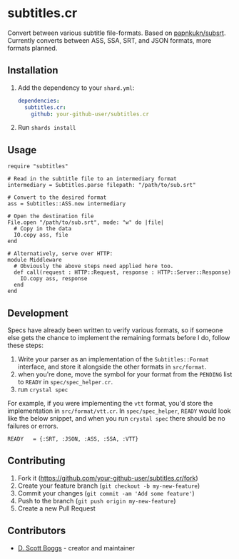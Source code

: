 # subtitles.cr

Convert between various subtitle file-formats. Based on
[papnkukn/subsrt](https://github.com/papnkukn/subsrt). Currently converts
between ASS, SSA, SRT, and JSON formats, more formats planned.

## Installation

1. Add the dependency to your `shard.yml`:

   ```yaml
   dependencies:
     subtitles.cr:
       github: your-github-user/subtitles.cr
   ```

2. Run `shards install`

## Usage

```crystal
require "subtitles"

# Read in the subtitle file to an intermediary format
intermediary = Subtitles.parse filepath: "/path/to/sub.srt"

# Convert to the desired format
ass = Subtitles::ASS.new intermediary

# Open the destination file
File.open "/path/to/sub.srt", mode: "w" do |file|
  # Copy in the data
  IO.copy ass, file
end

# Alternatively, serve over HTTP:
module Middleware
  # Obviously the above steps need applied here too.
  def call(request : HTTP::Request, response : HTTP::Server::Response)
    IO.copy ass, response
  end
end
```

## Development

Specs have already been written to verify various formats, so if someone else
gets the chance to implement the remaining formats before I do, follow these
steps:

 1. Write your parser as an implementation of the `Subtitles::Format` interface,
    and store it alongside the other formats in `src/format`.
 2. when you're done, move the symbol for your format from the `PENDING` list to
    `READY` in `spec/spec_helper.cr`.
 3. run `crystal spec`

For example, if you were implementing the `vtt` format, you'd store the
implementation in `src/format/vtt.cr`. In `spec/spec_helper`, `READY` would look
like the below snippet, and when you run `crystal spec` there should be no
failures or errors.

```crystal
READY   = {:SRT, :JSON, :ASS, :SSA, :VTT}
```


## Contributing

1. Fork it (<https://github.com/your-github-user/subtitles.cr/fork>)
2. Create your feature branch (`git checkout -b my-new-feature`)
3. Commit your changes (`git commit -am 'Add some feature'`)
4. Push to the branch (`git push origin my-new-feature`)
5. Create a new Pull Request

## Contributors

- [D. Scott Boggs](https://github.com/your-github-user) - creator and maintainer
